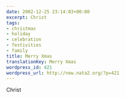 ```yaml
---
date: 2002-12-25 23:14:03+00:00
excerpt: Christ
tags:
- christmas
- holiday
- celebration
- festivities
- family
title: Merry Xmas
translationKey: Merry Xmas
wordpress_id: 421
wordpress_url: http://new.nata2.org/?p=421
---
```


Christ